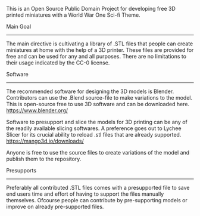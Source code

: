 This is an Open Source Public Domain Project for developing free 3D printed miniatures with a World War One Sci-fi Theme.


Main Goal
_______________________________

The main directive is cultivating a library of .STL files that people can create miniatures at home with the help of a 3D printer.
These files are provided for free and can be used for any and all purposes. There are no limitations to their usage indicated by the CC-0 license.


Software
_______________________________

The recommended software for designing the 3D models is Blender. Contributors can use the .Blend source-file to make variations to the model.
This is open-source free to use 3D software and can be downloaded here. 
https://www.blender.org/

Software to presupport and slice the models for 3D printing can be any of the readily available slicing softwares.
A preference goes out to Lychee Slicer for its crucial ability to reload .stl files that are already supported.
https://mango3d.io/downloads/

Anyone is free to use the source files to create variations of the model and publish them to the repository.


Presupports
_______________________________
Preferably all contributed .STL files comes with a presupported file to save end users time and effort of having to support the files manually themselves.
Ofcourse people can contribute by pre-supporting models or improve on already pre-supported files.


